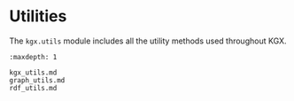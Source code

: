 # Utilities

The `kgx.utils` module includes all the utility methods used throughout KGX.

```{toctree}
:maxdepth: 1

kgx_utils.md
graph_utils.md
rdf_utils.md
```